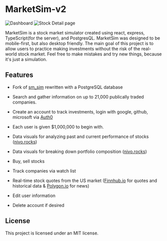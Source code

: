 # MarketSim-v2

![Dashboard](assets/dashboard.png)
![Stock Detail page](assets/stockDetails.png)

MarketSim is a stock market simulator created using react, express, TypeScript(for the server), and PostgresQL. MarketSim was designed to be mobile-first, but also desktop friendly. The main goal of this project is to allow users to practice making investments without the risk of the real-world stock market. Feel free to make mistakes and try new things, because it's just a simulation.

## Features

- Fork of [sm_sim](https://github.com/dillonkmcquade/sm_sim) rewritten with a PostgreSQL database

- Search and gather information on up to 21,000 publically traded companies.

- Create an account to track investments, login with google, github, microsoft via [ Auth0 ](https://auth0.com)

- Each user is given $1,000,000 to begin with.

- Data visuals for analyzing past and current performance of stocks ([nivo.rocks](https://nivo.rocks))

- Data visuals for breaking down portfolio composition ([nivo.rocks](https://nivo.rocks))

- Buy, sell stocks

- Track companies via watch list

- Real-time stock quotes from the US market ([Finnhub.io](https://finnhub.io) for quotes and historical data & [Polygon.io](https://polygon.io) for news)

- Edit user information

- Delete account if desired

## License

This project is licensed under an MIT license.
